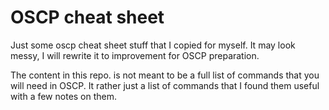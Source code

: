 # OSCP cheat sheet

Just some oscp cheat sheet stuff that I copied for myself. It may look messy, I will rewrite it to improvement for OSCP preparation.

The content in this repo. is not meant to be a full list of commands that you will need in OSCP. It rather just a list of commands that I found them useful with a few notes on them.

